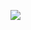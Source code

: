 ![](https://wakatime.com/share/@6323b112-cb91-49ed-a9a6-468929b65ab8/f97c8b38-11bd-4dae-8393-100e80e5d72c.svg)
